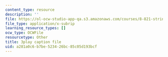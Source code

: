 ```yaml
---
content_type: resource
description: ''
file: https://ol-ocw-studio-app-qa.s3.amazonaws.com/courses/8-821-string-theory-and-holographic-duality-fall-2014/a281a0c6b7be523426bc85c05d193bcf_1pkoBetgo7s.srt
file_type: application/x-subrip
learning_resource_types: []
ocw_type: OCWFile
resourcetype: Other
title: 3play caption file
uid: a281a0c6-b7be-5234-26bc-85c05d193bcf
---
```

